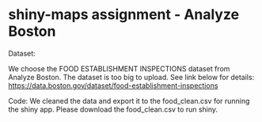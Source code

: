 # shiny-maps assignment - Analyze Boston

Dataset:

We choose the FOOD ESTABLISHMENT INSPECTIONS dataset from Analyze Boston. 
The dataset is too big to upload.
See link below for details:
https://data.boston.gov/dataset/food-establishment-inspections

Code:
We cleaned the data and export it to the food_clean.csv for running the shiny app.
Please download the food_clean.csv to run shiny.



